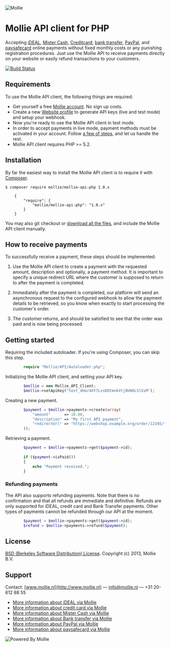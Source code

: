 ![Mollie](http://www.mollie.nl/files/Mollie-Logo-Style-Small.png) 

# Mollie API client for PHP #

Accepting [iDEAL](https://www.mollie.nl/betaaldiensten/ideal/), [Mister Cash](https://www.mollie.nl/betaaldiensten/mistercash/), [Creditcard](https://www.mollie.nl/betaaldiensten/creditcard/), [bank transfer](https://www.mollie.nl/betaaldiensten/overboeking/), [PayPal](https://www.mollie.nl/betaaldiensten/paypal/), and [paysafecard](https://www.mollie.nl/betaaldiensten/paysafecard/) online payments without fixed monthly costs or any punishing registration procedures. Just use the Mollie API to receive payments directly on your website or easily refund transactions to your customers.

[![Build Status](https://travis-ci.org/mollie/mollie-api-php.png)](https://travis-ci.org/mollie/mollie-api-php)

## Requirements ##
To use the Mollie API client, the following things are required:

+ Get yourself a free [Mollie account](https://www.mollie.nl/aanmelden). No sign up costs.
+ Create a new [Website profile](https://www.mollie.nl/beheer/account/profielen/) to generate API keys (live and test mode) and setup your webhook.
+ Now you're ready to use the Mollie API client in test mode.
+ In order to accept payments in live mode, payment methods must be activated in your account. Follow [a few of steps](https://www.mollie.nl/beheer/diensten), and let us handle the rest.
+ Mollie API client requires PHP >= 5.2.

## Installation ##

By far the easiest way to install the Mollie API client is to require it with [Composer](http://getcomposer.org/doc/00-intro.md).

	$ composer require mollie/mollie-api-php 1.0.x

	    {
	        "require": {
	            "mollie/mollie-api-php": "1.0.x"
	        }
	    }

You may also git checkout or [download all the files](https://github.com/mollie/mollie-api-php/archive/master.zip), and include the Mollie API client manually.

## How to receive payments ##

To successfully receive a payment, these steps should be implemented:

1. Use the Mollie API client to create a payment with the requested amount, description and optionally, a payment method. It is important to specify a unique redirect URL where the customer is supposed to return to after the payment is completed.

2. Immediately after the payment is completed, our platform will send an asynchronous request to the configured webhook to allow the payment details to be retrieved, so you know when exactly to start processing the customer's order.

3. The customer returns, and should be satisfied to see that the order was paid and is now being processed.

## Getting started ##

Requiring the included autoloader. If you're using Composer, you can skip this step.

```php
		require "Mollie/API/Autoloader.php";
```
	
Initializing the Mollie API client, and setting your API key.

```php
		$mollie = new Mollie_API_Client;	
		$mollie->setApiKey("test_dHar4XY7LxsDOtmnkVtjNVWXLSlXsM");
```	

Creating a new payment.
	
```php
		$payment = $mollie->payments->create(array(
			"amount"      => 10.00,
			"description" => "My first API payment",
			"redirectUrl" => "https://webshop.example.org/order/12345/",
		));
```
	
	
Retrieving a payment.

```php
		$payment = $mollie->payments->get($payment->id);
		
		if ($payment->isPaid())	
		{
			echo "Payment received.";
		}
```

### Refunding payments ###

The API also supports refunding payments. Note that there is no confirmation and that all refunds are immediate and
definitive. Refunds are only supported for iDEAL, credit card and Bank Transfer payments. Other types of payments cannot
be refunded through our API at the moment.

```php
		$payment = $mollie->payments->get($payment->id);
		$refund = $mollie->payments->refund($payment);
```

## License ##
[BSD (Berkeley Software Distribution) License](http://www.opensource.org/licenses/bsd-license.php).
Copyright (c) 2013, Mollie B.V.

## Support ##
Contact: [www.mollie.nl](http://www.mollie.nl) — info@mollie.nl — +31 20-612 88 55

+ [More information about iDEAL via Mollie](https://www.mollie.nl/betaaldiensten/ideal/)
+ [More information about credit card via Mollie](https://www.mollie.nl/betaaldiensten/creditcard/)
+ [More information about Mister Cash via Mollie](https://www.mollie.nl/betaaldiensten/mistercash/)
+ [More information about Bank transfer via Mollie](https://www.mollie.nl/betaaldiensten/overboeking/)
+ [More information about PayPal via Mollie](https://www.mollie.nl/betaaldiensten/paypal/)
+ [More information about paysafecard via Mollie](https://www.mollie.nl/betaaldiensten/paysafecard/)

![Powered By Mollie](http://www.mollie.nl/images/badge-betaling-medium.png)
